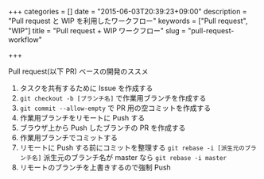 +++
categories = []
date = "2015-06-03T20:39:23+09:00"
description = "Pull request と WIP を利用したワークフロー"
keywords = ["Pull request", "WIP"]
title = "Pull request + WIP ワークフロー"
slug = "pull-request-workflow"

+++

Pull request(以下 PR) ベースの開発のススメ

1. タスクを共有するために Issue を作成する
1. `git checkout -b [ブランチ名]` で作業用ブランチを作成する
1. `git commit --allow-empty` で PR 用の空コミットを作成する
1. 作業用ブランチをリモートに Push する
1. ブラウザ上から Push したブランチの PR を作成する
1. 作業用ブランチでコミットする
1. リモートに Push する前にコミットを整理する
`git rebase -i [派生元のブランチ名]` 派生元のブランチ名が master なら `git rebase -i master`
1. リモートのブランチを上書きするので強制 Push
